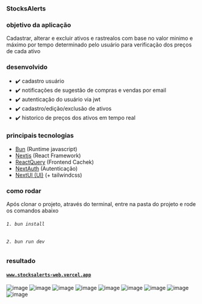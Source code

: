 ### StocksAlerts

### objetivo da aplicação
Cadastrar, alterar e excluir ativos e rastrealos com base no valor minimo e máximo por tempo determinado pelo usuário para verificação dos preços de cada ativo

### desenvolvido
* ✔️ cadastro usuário
* ✔️ notificações de sugestão de compras e vendas por email
* ✔️ autenticação do usuário via jwt
* ✔️ cadastro/edição/exclusão de ativos
* ✔️ historico de preços dos ativos em tempo real

### principais tecnologias
* <a href="https://bun.sh/" about="_blank">Bun</a> (Runtime javascript)
* <a href="https://nextjs.org/" about="_blank">Nextjs</a> (React Framework)
* <a href="https://tanstack.com/query/latest/docs/framework/react/overview">ReactQuery</a> (Frontend Cachek)
* <a href="https://next-auth.js.org/" about="_blank">NextAuth</a> (Autenticação)
* <a href="https://nextui.org/" about="_blank">NextUI (UI)</a> (+ tailwindcss)

### como rodar
Após clonar o projeto, através do terminal, entre na pasta do projeto e rode os comandos abaixo
###### `1. bun install`
###### `2. bun run dev`

### resultado
#### <a href="https://stocksalerts-web.vercel.app/" target="_blank">`www.stocksalerts-web.vercel.app`</a>
![image](https://github.com/user-attachments/assets/813fad2c-20df-4878-a54e-fc92f5b3a54c)
![image](https://github.com/user-attachments/assets/6228156a-a7f6-4b83-8359-5838e3ef22b1)
![image](https://github.com/user-attachments/assets/b3073580-a47e-4174-ab2c-3df36048f3cb)
![image](https://github.com/user-attachments/assets/b8a1f981-b095-42e9-8494-74f3fc3244f5)
![image](https://github.com/user-attachments/assets/4904577f-d89b-4f04-b5c3-40d2b2fe5a16)
![image](https://github.com/user-attachments/assets/0d4d60a1-a6b2-4be2-b650-02678f6adf77)
![image](https://github.com/user-attachments/assets/e02181bb-dc1c-4a94-9bb5-c0ef3822c5bb)
![image](https://github.com/user-attachments/assets/3b78b2aa-9c3f-4420-ae93-d14e06885fde)
![image](https://github.com/user-attachments/assets/3fefe6e0-f794-4a58-a2a1-66ad35206eda)

